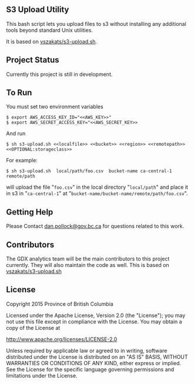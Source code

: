 ## S3 Upload Utility 

This bash script lets you upload files to s3 without installing any additional tools beyond standard Unix utilities. 

It is based on [vszakats/s3-upload.sh](https://gist.github.com/vszakats/2917d28a951844ab80b1).

## Project Status

Currently this project is still in development.

## To Run

You must set two environment variables
```
$ export AWS_ACCESS_KEY_ID="<<AWS_KEY>>"
$ export AWS_SECRET_ACCESS_KEY="<<AWS_SECRET_KEY>>
```

And run

```
$ sh s3-upload.sh <<localfile>> <<bucket>> <<region>> <<remotepath>> <<OPTIONAL:storageclass>>
```

For example:

```
$ sh s3-upload.sh  local/path/foo.csv  bucket-name ca-central-1 remote/path 
```

will upload the file "`foo.csv`" in the local directory "`local/path`" and place it in s3 in "`ca-central-1`" at "`bucket-name/bucket-name/remote/path/foo.csv`".

## Getting Help

Please Contact dan.pollock@gov.bc.ca for questions related to this work. 

## Contributors

The GDX analytics team will be the main contributors to this project currently. They will also maintain the code as well. This is based on [vszakats/s3-upload.sh](https://gist.github.com/vszakats/2917d28a951844ab80b1)


## License

Copyright 2015 Province of British Columbia

Licensed under the Apache License, Version 2.0 (the "License");
you may not use this file except in compliance with the License.
You may obtain a copy of the License at

   http://www.apache.org/licenses/LICENSE-2.0

Unless required by applicable law or agreed to in writing, software
distributed under the License is distributed on an "AS IS" BASIS,
WITHOUT WARRANTIES OR CONDITIONS OF ANY KIND, either express or implied.
See the License for the specific language governing permissions and limitations under the License.

